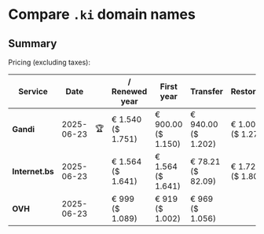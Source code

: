 # Compare `.ki` domain names

## Summary

Pricing (excluding taxes):

| Service | Date |  | / Renewed year | First year | Transfer | Restoration |
|--|--|--|--|--|--|--|
| **Gandi** | 2025-06-23 | 🏆 | € 1.540<br>($ 1.751) | € 900.00<br>($ 1.150) | € 940.00<br>($ 1.202) | € 1.000<br>($ 1.270) |
| **Internet.bs** | 2025-06-23 |  | € 1.564<br>($ 1.641) | € 1.564<br>($ 1.641) | € 78.21<br>($ 82.09) | € 1.720<br>($ 1.805) |
| **OVH** | 2025-06-23 |  | € 999<br>($ 1.089) | € 919<br>($ 1.002) | € 969<br>($ 1.056) |  |
